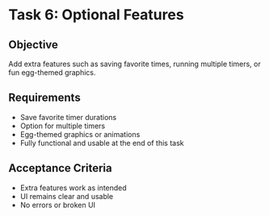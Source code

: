 # Task 6: Optional Features

## Objective
Add extra features such as saving favorite times, running multiple timers, or fun egg-themed graphics.

## Requirements
- Save favorite timer durations
- Option for multiple timers
- Egg-themed graphics or animations
- Fully functional and usable at the end of this task

## Acceptance Criteria
- Extra features work as intended
- UI remains clear and usable
- No errors or broken UI
